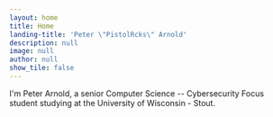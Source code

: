 ```yaml
---
layout: home
title: Home
landing-title: 'Peter \"PistolRcks\" Arnold'
description: null
image: null
author: null
show_tile: false
---
```


I'm Peter Arnold, a senior Computer Science -- Cybersecurity Focus student studying at the University of Wisconsin - Stout.
